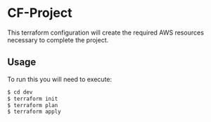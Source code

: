 # CF-Project

This terraform configuration will create the required AWS resources necessary to complete the project.

## Usage
To run this you will need to execute:

```bash
$ cd dev
$ terraform init
$ terraform plan
$ terraform apply
```